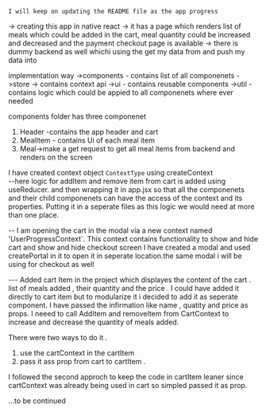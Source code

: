 `I will keep on updating the README file as the app progress`

-> creating this app in native react
-> it has a page which renders list of meals which could be added in the cart, meal quantity could be increased and decreased and the payment checkout page is available
-> there is dummy backend as well whichi using the get my data from and push my data into

implementation way
->components - contains list of all componenets
->store -> contains context api
->ui - contains reusable components
->util - contains logic which could be appied to all componenets where ever needed

components folder has three componenet
1) Header -contains the app header and cart
2) MealItem - contains Ui of each meal item
3) Meal->make a get request to get all meal items from backend and renders on the screen


I have created context object `ContextType` using createContext  
--here logic for addItem and remove item from cart is added using useReducer. and then wrapping it in app.jsx so that all the componenets and their child componenets can have the access of the context 
and its properties. Putting it in a seperate files as this logic we would need at more than one place.

-- I am opening the cart in the modal via a new context named 'UserProgressContext`. This context contains functionality to show and hide cart and show and hide checkout screen
   I have created a modal and used createPortal in it to open it in seperate location.the same modal 
   i will be using for checkout as well

--- Added cart Item in the project which displayes the content of the cart . list of meals added , their quantity and the price . I could have added it directly to cart item but to modularize it i decided to add it as seperate component. I have passed the infirmation like name , quatity and price as props. I neeed to call AddItem and removeItem from CartContext to increase and decrease the quantity of meals added. 

 There were two ways to do it .
1) use the cartContext in the cartItem 
2) pass it ass prop from cart to cartItem .

I followed the second approch to keep the code in cartItem leaner since cartContext was already being used in cart so simpled passed it as prop. 
   

...to be continued

   
